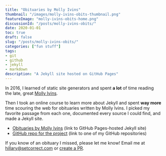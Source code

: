 ```yaml
---
title: "Obituaries by Molly Ivins"
thumbnail: "/images/molly-ivins-obits-thumbnail.png"
featureImage: "molly-ivins-obits-home.png"
discussionId: "/posts/molly-ivins-obits/"
date: 2020-01-01
toc: true
draft: false
slug: "/posts/molly-ivins-obits/"
categories: ["fun stuff"]
tags:
- git
- github
- jekyll
- markdown
description: "A Jekyll site hosted on GitHub Pages"
---
```


In 2016, I learned of static site generators and spent **a lot** of time reading the late, great [Molly Ivins](https://www.austinchronicle.com/daily/news/2007-02-01/obituary-for-molly-ivins/).

Then I took an online course to learn more about Jekyll and spent **way more** time scouring the web for obituaries written by Molly Ivins. I picked my favorite passage from each one, documented every source I could find, and made a Jekyll site.

* [Obituaries by Molly Ivins](https://hillaryfraley.github.io/obits-by-molly-ivins/) (link to GitHub Pages-hosted Jekyll site)
* [GitHub repo for the project](https://github.com/hillaryfraley/obits-by-molly-ivins) (link to one of my GitHub repositories)

If you know of an obituary I missed, please let me know! Email me at hillary@setcorrect.com or [create a PR](https://github.com/hillaryfraley/obits-by-molly-ivins).


